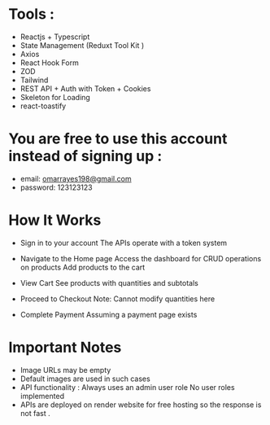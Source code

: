 # Tools :
- Reactjs + Typescript
- State Management (Reduxt Tool Kit )
- Axios
- React Hook Form
- ZOD
- Tailwind
- REST API + Auth with Token + Cookies
- Skeleton for Loading
- react-toastify
  
# You are free to use this account instead of signing up :
- email: omarrayes198@gmail.com
- password: 123123123
  
# How It Works
- Sign in to your account
    The APIs operate with a token system
    
- Navigate to the Home page
   Access the dashboard for CRUD operations on products
   Add products to the cart
  
- View Cart
   See products with quantities and subtotals

- Proceed to Checkout
   Note: Cannot modify quantities here
  
- Complete Payment
   Assuming a payment page exists
  
# Important Notes
- Image URLs may be empty
- Default images are used in such cases
- API functionality :
    Always uses an admin user role
    No user roles implemented
- APIs are deployed on render website for free hosting so the response is not fast .
  
